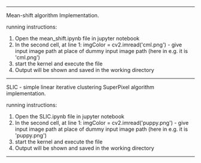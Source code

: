 ************************************************************************************************************************************************************

Mean-shift algorithm Implementation.

running instructions:

1. Open the mean_shift.ipynb file in jupyter notebook
2. In the second cell, at line 1: imgColor = cv2.imread('cml.png') - give input image path at place of dummy input image path (here in e.g. it is 'cml.png')
3. start the kernel and execute the file
4. Output will be shown and saved in the working directory

*************************************************************************************************************************************************************

SLIC - simple linear iterative clustering
SuperPixel algorithm implementation.

running instructions:

1. Open the SLIC.ipynb file in jupyter notebook
2. In the second cell, at line 1: imgColor = cv2.imread('puppy.png') - give input image path at place of dummy input image path (here in e.g. it is 'puppy.png')
3. start the kernel and execute the file
4. Output will be shown and saved in the working directory

****************************************************************************************************************************************************************
